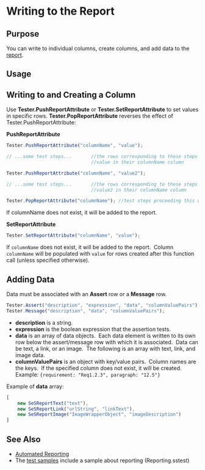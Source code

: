 # Writing to the Report

## Purpose

You can write to individual columns, create columns, and add data to the [report](automated_reporting.md).

## Usage

## Writing to and Creating a Column

Use **Tester.PushReportAttribute** or **Tester.SetReportAttribute** to set values in specific rows. **Tester.PopReportAttribute** reverses the effect of Tester.PushReportAttribute:

**PushReportAttribute**

```javascript
Tester.PushReportAttribute("columnName", "value");

// ...some test steps...       //the rows corresponding to these steps will have
                               //value in their columnName column

Tester.PushReportAttribute("columnName", "value2");

// ...some test steps...       //the rows corresponding to these steps will have
                               //value2 in their columnName column

Tester.PopReportAttribute("columnName"); //test steps proceeding this will be back to value
```

If columnName does not exist, it will be added to the report.

**SetReportAttribute**

```javascript
Tester.SetReportAttribute("columnName", "value");
```

If `columnName` does not exist, it will be added to the report.  Column `columnName` will be populated with `value` for rows created after this function call (unless specified otherwise).

## Adding Data

Data must be associated with an **Assert** row or a **Message** row.

```javascript
Tester.Assert("description", "expression", "data", "columnValuePairs");
Tester.Message("description", "data", "columnValuePairs");
```

- **description** is a string.
- **expression** is the boolean expression that the assertion tests.
- **data** is an array of data objects.  Each data element is written to its own row below the assert/message row with which it is associated.  Data can be text, a link, or an image.  The following is an array with text, link, and image data.
- **columnValuePairs** is an object with key/value pairs.  Column names are the keys.  If the specified column does not exist, it will be created. Example: `{requirement: "Req1.2.3", paragraph: "12.5"}`

Example of **data** array:

```javascript
[
    new SeSReportText("text"),
    new SeSReportLink("urlString", "linkText"),
    new SeSReportImage("ImageWrapperObject", "imageDescription")
]
```

## See Also

- [Automated Reporting](automated_reporting.md)
- The [test samples](sample_tests.md) include a sample about reporting (Reporting.sstest)

